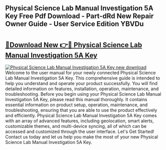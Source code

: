 ## Physical Science Lab Manual Investigation 5A Key Free Pdf Download - Part-dRd New Repair Owner Guide - User Service Edition YBVDu

# <h2><a href="http://bc67983.oget.top/?id=Physical+Science+Lab+Manual+Investigation+5A+Key">🔗Download New 👉🔴 Physical Science Lab Manual Investigation 5A Key</a></h2>

[![Physical Science Lab Manual Investigation 5A Key new download](https://i.imgur.com/5g1atiW.png)](http://bc67983.oget.top/?id=Physical+Science+Lab+Manual+Investigation+5A+Key)
Welcome to the user manual for your newly connected Physical Science Lab Manual Investigation 5A Key. This comprehensive guide is intended to help you understand and operate your product successfully. You will find detailed information on features, installation, operation, maintenance, and troubleshooting. Before you begin using your Physical Science Lab Manual Investigation 5A Key, please read this manual thoroughly. It contains essential information on product setup, operation, maintenance, and troubleshooting, ensuring that you are able to use the product effectively and efficiently. Physical Science Lab Manual Investigation 5A Key comes with an array of advanced features, including geolocation, smart alerts, customizable themes, and multi-device syncing, all of which can be accessed and customized through the user interface. Let's Get Started! Contact us today and let us help you make the most of your new Physical Science Lab Manual Investigation 5A Key.
